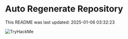 # Auto Regenerate Repository

This README was last updated: 2025-01-06 03:32:23

 ![TryHackMe](https://tryhackme.com/badge/533634)